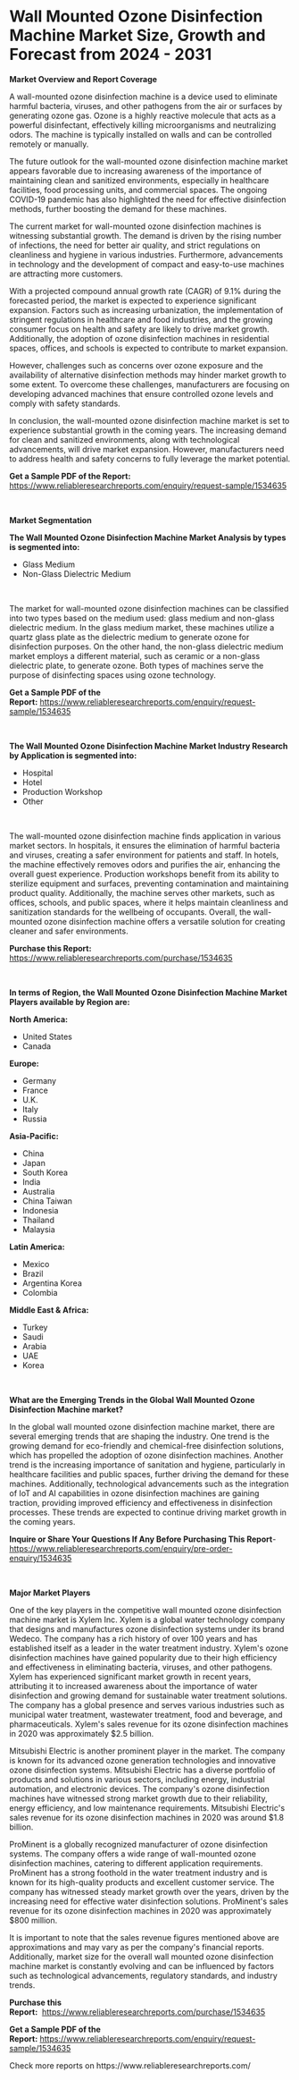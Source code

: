 <p><h1>Wall Mounted Ozone Disinfection Machine Market Size, Growth and Forecast from 2024 - 2031</h1></p><p><strong>Market Overview and Report Coverage</strong></p>
<p><p>A wall-mounted ozone disinfection machine is a device used to eliminate harmful bacteria, viruses, and other pathogens from the air or surfaces by generating ozone gas. Ozone is a highly reactive molecule that acts as a powerful disinfectant, effectively killing microorganisms and neutralizing odors. The machine is typically installed on walls and can be controlled remotely or manually.</p><p>The future outlook for the wall-mounted ozone disinfection machine market appears favorable due to increasing awareness of the importance of maintaining clean and sanitized environments, especially in healthcare facilities, food processing units, and commercial spaces. The ongoing COVID-19 pandemic has also highlighted the need for effective disinfection methods, further boosting the demand for these machines.</p><p>The current market for wall-mounted ozone disinfection machines is witnessing substantial growth. The demand is driven by the rising number of infections, the need for better air quality, and strict regulations on cleanliness and hygiene in various industries. Furthermore, advancements in technology and the development of compact and easy-to-use machines are attracting more customers.</p><p>With a projected compound annual growth rate (CAGR) of 9.1% during the forecasted period, the market is expected to experience significant expansion. Factors such as increasing urbanization, the implementation of stringent regulations in healthcare and food industries, and the growing consumer focus on health and safety are likely to drive market growth. Additionally, the adoption of ozone disinfection machines in residential spaces, offices, and schools is expected to contribute to market expansion.</p><p>However, challenges such as concerns over ozone exposure and the availability of alternative disinfection methods may hinder market growth to some extent. To overcome these challenges, manufacturers are focusing on developing advanced machines that ensure controlled ozone levels and comply with safety standards.</p><p>In conclusion, the wall-mounted ozone disinfection machine market is set to experience substantial growth in the coming years. The increasing demand for clean and sanitized environments, along with technological advancements, will drive market expansion. However, manufacturers need to address health and safety concerns to fully leverage the market potential.</p></p>
<p><strong>Get a Sample PDF of the Report:</strong> <a href="https://www.reliableresearchreports.com/enquiry/request-sample/1534635">https://www.reliableresearchreports.com/enquiry/request-sample/1534635</a></p>
<p>&nbsp;</p>
<p><strong>Market Segmentation</strong></p>
<p><strong>The Wall Mounted Ozone Disinfection Machine Market Analysis by types is segmented into:</strong></p>
<p><ul><li>Glass Medium</li><li>Non-Glass Dielectric Medium</li></ul></p>
<p>&nbsp;</p>
<p><p>The market for wall-mounted ozone disinfection machines can be classified into two types based on the medium used: glass medium and non-glass dielectric medium. In the glass medium market, these machines utilize a quartz glass plate as the dielectric medium to generate ozone for disinfection purposes. On the other hand, the non-glass dielectric medium market employs a different material, such as ceramic or a non-glass dielectric plate, to generate ozone. Both types of machines serve the purpose of disinfecting spaces using ozone technology.</p></p>
<p><strong>Get a Sample PDF of the Report:</strong>&nbsp;<a href="https://www.reliableresearchreports.com/enquiry/request-sample/1534635">https://www.reliableresearchreports.com/enquiry/request-sample/1534635</a></p>
<p>&nbsp;</p>
<p><strong>The Wall Mounted Ozone Disinfection Machine Market Industry Research by Application is segmented into:</strong></p>
<p><ul><li>Hospital</li><li>Hotel</li><li>Production Workshop</li><li>Other</li></ul></p>
<p>&nbsp;</p>
<p><p>The wall-mounted ozone disinfection machine finds application in various market sectors. In hospitals, it ensures the elimination of harmful bacteria and viruses, creating a safer environment for patients and staff. In hotels, the machine effectively removes odors and purifies the air, enhancing the overall guest experience. Production workshops benefit from its ability to sterilize equipment and surfaces, preventing contamination and maintaining product quality. Additionally, the machine serves other markets, such as offices, schools, and public spaces, where it helps maintain cleanliness and sanitization standards for the wellbeing of occupants. Overall, the wall-mounted ozone disinfection machine offers a versatile solution for creating cleaner and safer environments.</p></p>
<p><strong>Purchase this Report:</strong>&nbsp; <a href="https://www.reliableresearchreports.com/purchase/1534635">https://www.reliableresearchreports.com/purchase/1534635</a></p>
<p>&nbsp;</p>
<p><strong>In terms of Region, the Wall Mounted Ozone Disinfection Machine Market Players available by Region are:</strong></p>
<p>
    <p> <strong> North America: </strong>
        <ul>
            <li>United States</li>
            <li>Canada</li>
        </ul>
        </p> 
    <p> <strong> Europe: </strong>
        <ul>
            <li>Germany</li>
            <li>France</li>
            <li>U.K.</li>
            <li>Italy</li>
            <li>Russia</li>
        </ul>
        </p> 
    <p> <strong> Asia-Pacific: </strong>
        <ul>
            <li>China</li>
            <li>Japan</li>
            <li>South Korea</li>
            <li>India</li>
            <li>Australia</li>
            <li>China Taiwan</li>
            <li>Indonesia</li>
            <li>Thailand</li>
            <li>Malaysia</li>
        </ul>
        </p> 
    <p> <strong> Latin America: </strong>
        <ul>
            <li>Mexico</li>
            <li>Brazil</li>
            <li>Argentina Korea</li>
            <li>Colombia</li>
        </ul>
        </p> 
    <p> <strong> Middle East & Africa: </strong>
        <ul>
            <li>Turkey</li>
            <li>Saudi</li>
            <li>Arabia</li>
            <li>UAE</li>
            <li>Korea</li>
        </ul>
    </p>
    </p>
<p>&nbsp;</p>
<p><strong>What are the Emerging Trends in the Global Wall Mounted Ozone Disinfection Machine market?</strong></p>
<p><p>In the global wall mounted ozone disinfection machine market, there are several emerging trends that are shaping the industry. One trend is the growing demand for eco-friendly and chemical-free disinfection solutions, which has propelled the adoption of ozone disinfection machines. Another trend is the increasing importance of sanitation and hygiene, particularly in healthcare facilities and public spaces, further driving the demand for these machines. Additionally, technological advancements such as the integration of IoT and AI capabilities in ozone disinfection machines are gaining traction, providing improved efficiency and effectiveness in disinfection processes. These trends are expected to continue driving market growth in the coming years.</p></p>
<p><strong>Inquire or Share Your Questions If Any Before Purchasing This Report</strong>- <a href="https://www.reliableresearchreports.com/enquiry/pre-order-enquiry/1534635">https://www.reliableresearchreports.com/enquiry/pre-order-enquiry/1534635</a></p>
<p>&nbsp;</p>
<p><strong>Major Market Players</strong></p>
<p><p>One of the key players in the competitive wall mounted ozone disinfection machine market is Xylem Inc. Xylem is a global water technology company that designs and manufactures ozone disinfection systems under its brand Wedeco. The company has a rich history of over 100 years and has established itself as a leader in the water treatment industry. Xylem's ozone disinfection machines have gained popularity due to their high efficiency and effectiveness in eliminating bacteria, viruses, and other pathogens. Xylem has experienced significant market growth in recent years, attributing it to increased awareness about the importance of water disinfection and growing demand for sustainable water treatment solutions. The company has a global presence and serves various industries such as municipal water treatment, wastewater treatment, food and beverage, and pharmaceuticals. Xylem's sales revenue for its ozone disinfection machines in 2020 was approximately $2.5 billion.</p><p>Mitsubishi Electric is another prominent player in the market. The company is known for its advanced ozone generation technologies and innovative ozone disinfection systems. Mitsubishi Electric has a diverse portfolio of products and solutions in various sectors, including energy, industrial automation, and electronic devices. The company's ozone disinfection machines have witnessed strong market growth due to their reliability, energy efficiency, and low maintenance requirements. Mitsubishi Electric's sales revenue for its ozone disinfection machines in 2020 was around $1.8 billion.</p><p>ProMinent is a globally recognized manufacturer of ozone disinfection systems. The company offers a wide range of wall-mounted ozone disinfection machines, catering to different application requirements. ProMinent has a strong foothold in the water treatment industry and is known for its high-quality products and excellent customer service. The company has witnessed steady market growth over the years, driven by the increasing need for effective water disinfection solutions. ProMinent's sales revenue for its ozone disinfection machines in 2020 was approximately $800 million.</p><p>It is important to note that the sales revenue figures mentioned above are approximations and may vary as per the company's financial reports. Additionally, market size for the overall wall mounted ozone disinfection machine market is constantly evolving and can be influenced by factors such as technological advancements, regulatory standards, and industry trends.</p></p>
<p><strong>Purchase this Report:</strong>&nbsp;&nbsp;<a href="https://www.reliableresearchreports.com/purchase/1534635">https://www.reliableresearchreports.com/purchase/1534635</a></p>
<p></p>
<p><strong>Get a Sample PDF of the Report:</strong>&nbsp;<a href="https://www.reliableresearchreports.com/enquiry/request-sample/1534635">https://www.reliableresearchreports.com/enquiry/request-sample/1534635</a></p>
<p>Check more reports on https://www.reliableresearchreports.com/</p>